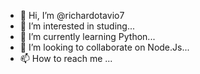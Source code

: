 - 👋 Hi, I’m @richardotavio7
- 👀 I’m interested in studing...
- 🌱 I’m currently learning Python...
- 💞️ I’m looking to collaborate on Node.Js...
- 📫 How to reach me ...

<!---
richardotavio7/richardotavio7 is a ✨ special ✨ repository because its `README.md` (this file) appears on your GitHub profile.
You can click the Preview link to take a look at your changes.
--->
